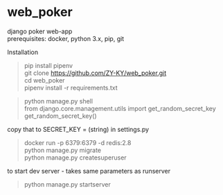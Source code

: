 # web_poker
django poker web-app  
prerequisites: docker, python 3.x, pip, git

Installation  
> pip install pipenv  
git clone https://github.com/ZY-KY/web_poker.git  
cd web_poker  
pipenv install -r requirements.txt  

> python manage.py shell  
from django.core.management.utils import get_random_secret_key  
get_random_secret_key()  

copy that to SECRET_KEY = (string) in settings.py  

> docker run -p 6379:6379 -d redis:2.8  
python manage.py migrate  
python manage.py createsuperuser  

to start dev server - takes same parameters as runserver  
> python manage.py startserver  

